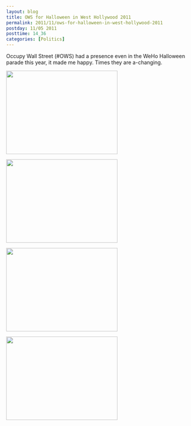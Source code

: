 ```yaml
---
layout: blog
title: OWS for Halloween in West Hollywood 2011
permalink: 2011/11/ows-for-halloween-in-west-hollywood-2011
postday: 11/05 2011
posttime: 14_36
categories: [Politics]
---
```


Occupy Wall Street (#OWS) had a presence even in the WeHo Halloween parade this year, it made me happy. Times they are a-changing.

<a href="http://blog.kristeraxel.com/wp-content/uploads/2011/11/IMG_0180.jpg"><img src="http://blog.kristeraxel.com/wp-content/uploads/2011/11/IMG_0180-300x225.jpg" alt="" title="IMG_0180" width="300" height="225" class="aligncenter size-medium wp-image-1471" /></a>

<a href="http://blog.kristeraxel.com/wp-content/uploads/2011/11/IMG_0182.jpg"><img src="http://blog.kristeraxel.com/wp-content/uploads/2011/11/IMG_0182-300x225.jpg" alt="" title="IMG_0182" width="300" height="225" class="aligncenter size-medium wp-image-1473" /></a>

<a href="http://blog.kristeraxel.com/wp-content/uploads/2011/11/IMG_0181.jpg"><img src="http://blog.kristeraxel.com/wp-content/uploads/2011/11/IMG_0181-300x225.jpg" alt="" title="IMG_0181" width="300" height="225" class="aligncenter size-medium wp-image-1472" /></a>

<a href="http://blog.kristeraxel.com/wp-content/uploads/2011/11/IMG_0183.jpg"><img src="http://blog.kristeraxel.com/wp-content/uploads/2011/11/IMG_0183-300x225.jpg" alt="" title="IMG_0183" width="300" height="225" class="aligncenter size-medium wp-image-1474" /></a>
